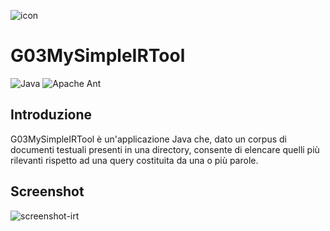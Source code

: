 ![icon](https://github.com/luca-software-developer/G03MySimpleIRTool/assets/67876436/ceeb84b5-6916-4472-b02f-812df7064211)

# G03MySimpleIRTool

![Java](https://img.shields.io/badge/java-%23ED8B00.svg?style=for-the-badge&logo=openjdk&logoColor=white)
![Apache Ant](https://img.shields.io/badge/Apache%20Ant-A81C7D?style=for-the-badge&logo=Apache%20Ant&logoColor=white)

## Introduzione
G03MySimpleIRTool è un'applicazione Java che, dato un corpus di documenti testuali presenti in una directory, consente di elencare quelli più rilevanti rispetto ad una query costituita da una o più parole.

## Screenshot
![screenshot-irt](https://github.com/luca-software-developer/G03MySimpleIRTool/assets/67876436/85b063e9-3a06-4d96-b734-fce0f1081081)
